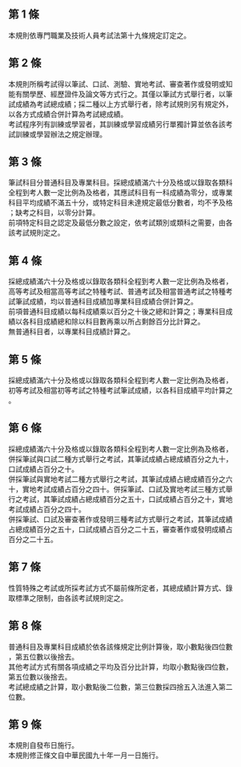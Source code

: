 第 1 條
-------
本規則依專門職業及技術人員考試法第十九條規定訂定之。

第 2 條
-------
本規則所稱考試得以筆試、口試、測驗、實地考試、審查著作或發明或知  
能有關學歷、經歷證件及論文等方式行之。其僅以筆試方式舉行者，以筆  
試成績為考試總成績；採二種以上方式舉行者，除考試規則另有規定外，  
以各方式成績合併計算為考試總成績。  
考試程序列有訓練或學習者，其訓練或學習成績另行單獨計算並依各該考  
試訓練或學習辦法之規定辦理。

第 3 條
-------
筆試科目分普通科目及專業科目。採總成績滿六十分及格或以錄取各類科  
全程到考人數一定比例為及格者，其應試科目有一科成績為零分，或專業  
科目平均成績不滿五十分，或特定科目未達規定最低分數者，均不予及格  
；缺考之科目，以零分計算。  
前項特定科目之認定及最低分數之設定，依考試類別或類科之需要，由各  
該考試規則定之。

第 4 條
-------
採總成績滿六十分及格或以錄取各類科全程到考人數一定比例為及格者，  
高等考試及相當高等考試之特種考試、普通考試及相當普通考試之特種考  
試筆試成績，均以普通科目成績加專業科目成績合併計算之。  
前項普通科目成績以每科成績乘以百分之十後之總和計算之；專業科目成  
績以各科目成績總和除以科目數再乘以所占剩餘百分比計算之。  
無普通科目者，以專業科目成績計算之。

第 5 條
-------
採總成績滿六十分及格或以錄取各類科全程到考人數一定比例為及格者，  
初等考試及相當初等考試之特種考試筆試成績，以各科目成績平均計算之  
。

第 6 條
-------
採總成績滿六十分及格或以錄取各類科全程到考人數一定比例為及格者，  
併採筆試與口試二種方式舉行之考試，其筆試成績占總成績百分之九十，  
口試成績占百分之十。  
併採筆試與實地考試二種方式舉行之考試，其筆試成績占總成績百分之六  
十，實地考試成績占百分之四十。併採筆試、口試及實地考試三種方式舉  
行之考試，其筆試成績占總成績百分之五十，口試成績占百分之十，實地  
考試成績占百分之四十。  
併採筆試、口試及審查著作或發明三種考試方式舉行之考試，其筆試成績  
占總成績百分之五十，口試成績占百分之二十五，審查著作或發明成績占  
百分之二十五。

第 7 條
-------
性質特殊之考試或所採考試方式不屬前條所定者，其總成績計算方式、錄  
取標準之限制，由各該考試規則定之。

第 8 條
-------
普通科目及專業科目成績於依各該條規定比例計算後，取小數點後四位數  
，第五位數以後捨去。  
其他考試方式有關各項成績之平均及百分比計算，均取小數點後四位數，  
第五位數以後捨去。  
考試總成績之計算，取小數點後二位數，第三位數採四捨五入法進入第二  
位數。

第 9 條
-------
本規則自發布日施行。  
本規則修正條文自中華民國九十年一月一日施行。

